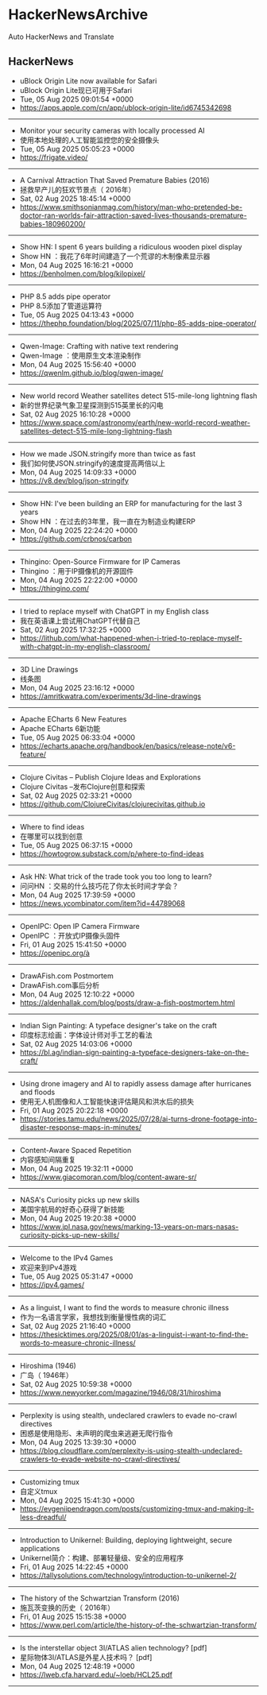# HackerNewsArchive
Auto HackerNews and Translate

## HackerNews
* uBlock Origin Lite now available for Safari
* uBlock Origin Lite现已可用于Safari
* Tue, 05 Aug 2025 09:01:54 +0000
* https://apps.apple.com/cn/app/ublock-origin-lite/id6745342698
----
* Monitor your security cameras with locally processed AI
* 使用本地处理的人工智能监控您的安全摄像头
* Tue, 05 Aug 2025 05:05:23 +0000
* https://frigate.video/
----
* A Carnival Attraction That Saved Premature Babies (2016)
* 拯救早产儿的狂欢节景点（ 2016年）
* Sat, 02 Aug 2025 18:45:14 +0000
* https://www.smithsonianmag.com/history/man-who-pretended-be-doctor-ran-worlds-fair-attraction-saved-lives-thousands-premature-babies-180960200/
----
* Show HN: I spent 6 years building a ridiculous wooden pixel display
* Show HN ：我花了6年时间建造了一个荒谬的木制像素显示器
* Mon, 04 Aug 2025 16:16:21 +0000
* https://benholmen.com/blog/kilopixel/
----
* PHP 8.5 adds pipe operator
* PHP 8.5添加了管道运算符
* Tue, 05 Aug 2025 04:13:43 +0000
* https://thephp.foundation/blog/2025/07/11/php-85-adds-pipe-operator/
----
* Qwen-Image: Crafting with native text rendering
* Qwen-Image ：使用原生文本渲染制作
* Mon, 04 Aug 2025 15:56:40 +0000
* https://qwenlm.github.io/blog/qwen-image/
----
* New world record Weather satellites detect 515-mile-long lightning flash
* 新的世界纪录气象卫星探测到515英里长的闪电
* Sat, 02 Aug 2025 16:10:28 +0000
* https://www.space.com/astronomy/earth/new-world-record-weather-satellites-detect-515-mile-long-lightning-flash
----
* How we made JSON.stringify more than twice as fast
* 我们如何使JSON.stringify的速度提高两倍以上
* Mon, 04 Aug 2025 14:09:33 +0000
* https://v8.dev/blog/json-stringify
----
* Show HN: I've been building an ERP for manufacturing for the last 3 years
* Show HN ：在过去的3年里，我一直在为制造业构建ERP
* Mon, 04 Aug 2025 22:24:20 +0000
* https://github.com/crbnos/carbon
----
* Thingino: Open-Source Firmware for IP Cameras
* Thingino ：用于IP摄像机的开源固件
* Mon, 04 Aug 2025 22:22:00 +0000
* https://thingino.com/
----
* I tried to replace myself with ChatGPT in my English class
* 我在英语课上尝试用ChatGPT代替自己
* Sat, 02 Aug 2025 17:32:25 +0000
* https://lithub.com/what-happened-when-i-tried-to-replace-myself-with-chatgpt-in-my-english-classroom/
----
* 3D Line Drawings
* 线条图
* Mon, 04 Aug 2025 23:16:12 +0000
* https://amritkwatra.com/experiments/3d-line-drawings
----
* Apache ECharts 6 New Features
* Apache ECharts 6新功能
* Tue, 05 Aug 2025 06:33:04 +0000
* https://echarts.apache.org/handbook/en/basics/release-note/v6-feature/
----
* Clojure Civitas – Publish Clojure Ideas and Explorations
* Clojure Civitas –发布Clojure创意和探索
* Sat, 02 Aug 2025 02:33:21 +0000
* https://github.com/ClojureCivitas/clojurecivitas.github.io
----
* Where to find ideas
* 在哪里可以找到创意
* Tue, 05 Aug 2025 06:37:15 +0000
* https://howtogrow.substack.com/p/where-to-find-ideas
----
* Ask HN: What trick of the trade took you too long to learn?
* 问问HN ：交易的什么技巧花了你太长时间才学会？
* Mon, 04 Aug 2025 17:39:59 +0000
* https://news.ycombinator.com/item?id=44789068
----
* OpenIPC: Open IP Camera Firmware
* OpenIPC ：开放式IP摄像头固件
* Fri, 01 Aug 2025 15:41:50 +0000
* https://openipc.org/à
----
* DrawAFish.com Postmortem
* DrawAFish.com事后分析
* Mon, 04 Aug 2025 12:10:22 +0000
* https://aldenhallak.com/blog/posts/draw-a-fish-postmortem.html
----
* Indian Sign Painting: A typeface designer's take on the craft
* 印度标志绘画：字体设计师对手工艺的看法
* Sat, 02 Aug 2025 14:03:06 +0000
* https://bl.ag/indian-sign-painting-a-typeface-designers-take-on-the-craft/
----
* Using drone imagery and AI to rapidly assess damage after hurricanes and floods
* 使用无人机图像和人工智能快速评估飓风和洪水后的损失
* Fri, 01 Aug 2025 20:22:18 +0000
* https://stories.tamu.edu/news/2025/07/28/ai-turns-drone-footage-into-disaster-response-maps-in-minutes/
----
* Content-Aware Spaced Repetition
* 内容感知间隔重复
* Mon, 04 Aug 2025 19:32:11 +0000
* https://www.giacomoran.com/blog/content-aware-sr/
----
* NASA's Curiosity picks up new skills
* 美国宇航局的好奇心获得了新技能
* Mon, 04 Aug 2025 19:20:38 +0000
* https://www.jpl.nasa.gov/news/marking-13-years-on-mars-nasas-curiosity-picks-up-new-skills/
----
* Welcome to the IPv4 Games
* 欢迎来到IPv4游戏
* Tue, 05 Aug 2025 05:31:47 +0000
* https://ipv4.games/
----
* As a linguist, I want to find the words to measure chronic illness
* 作为一名语言学家，我想找到衡量慢性病的词汇
* Sat, 02 Aug 2025 21:16:40 +0000
* https://thesicktimes.org/2025/08/01/as-a-linguist-i-want-to-find-the-words-to-measure-chronic-illness/
----
* Hiroshima (1946)
* 广岛（ 1946年）
* Sat, 02 Aug 2025 10:59:38 +0000
* https://www.newyorker.com/magazine/1946/08/31/hiroshima
----
* Perplexity is using stealth, undeclared crawlers to evade no-crawl directives
* 困惑是使用隐形、未声明的爬虫来逃避无爬行指令
* Mon, 04 Aug 2025 13:39:30 +0000
* https://blog.cloudflare.com/perplexity-is-using-stealth-undeclared-crawlers-to-evade-website-no-crawl-directives/
----
* Customizing tmux
* 自定义tmux
* Mon, 04 Aug 2025 15:41:30 +0000
* https://evgeniipendragon.com/posts/customizing-tmux-and-making-it-less-dreadful/
----
* Introduction to Unikernel: Building, deploying lightweight, secure applications
* Unikernel简介：构建、部署轻量级、安全的应用程序
* Fri, 01 Aug 2025 14:22:45 +0000
* https://tallysolutions.com/technology/introduction-to-unikernel-2/
----
* The history of the Schwartzian Transform (2016)
* 施瓦茨变换的历史（ 2016年）
* Fri, 01 Aug 2025 15:15:38 +0000
* https://www.perl.com/article/the-history-of-the-schwartzian-transform/
----
* Is the interstellar object 3I/ATLAS alien technology? [pdf]
* 星际物体3I/ATLAS是外星人技术吗？ [pdf]
* Mon, 04 Aug 2025 12:48:19 +0000
* https://lweb.cfa.harvard.edu/~loeb/HCL25.pdf
----

